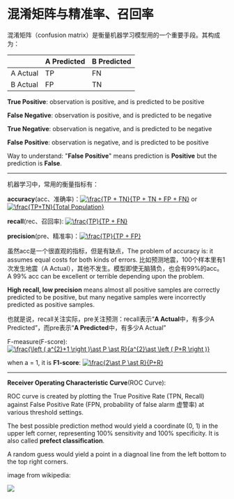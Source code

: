 # 混淆矩阵与精准率、召回率
混淆矩阵（confusion matrix）是衡量机器学习模型用的一个重要手段。其构成为：

||A Predicted|B Predicted|
|----|----|----|
|A Actual|TP|FN|
|B Actual|FP|TN|

**True Positive**: observation is positive, and is predicted to be positive

**False Negative**: observation is positive, and is predicted to be negative

**True Negative**: observation is negative, and is predicted to be negative

**False Positive**: observation is negative, and is predicted to be positive

Way to understand: "**False Positive**" means prediction is **Positive** but the prediction is **False**.

----

机器学习中，常用的衡量指标有：

**accuracy**(acc、准确率)：<a href="https://www.codecogs.com/eqnedit.php?latex=\frac{TP&space;&plus;&space;TN}{TP&space;&plus;&space;TN&space;&plus;&space;FP&space;&plus;&space;FN}" target="_blank"><img src="https://latex.codecogs.com/gif.latex?\frac{TP&space;&plus;&space;TN}{TP&space;&plus;&space;TN&space;&plus;&space;FP&space;&plus;&space;FN}" title="\frac{TP + TN}{TP + TN + FP + FN}" /></a> or <a href="https://www.codecogs.com/eqnedit.php?latex=\frac{TP&plus;TN}{Total&space;Population}" target="_blank"><img src="https://latex.codecogs.com/gif.latex?\frac{TP&plus;TN}{Total&space;Population}" title="\frac{TP+TN}{Total Population}" /></a>

**recall**(rec、召回率): <a href="https://www.codecogs.com/eqnedit.php?latex=\frac{TP}{TP&space;&plus;&space;FN}" target="_blank"><img src="https://latex.codecogs.com/gif.latex?\frac{TP}{TP&space;&plus;&space;FN}" title="\frac{TP}{TP + FN}" /></a>

**precision**(pre、精准率)：<a href="https://www.codecogs.com/eqnedit.php?latex=\frac{TP}{TP&space;&plus;&space;FP}" target="_blank"><img src="https://latex.codecogs.com/gif.latex?\frac{TP}{TP&space;&plus;&space;FP}" title="\frac{TP}{TP + FP}" /></a>

虽然acc是一个很直观的指标，但是有缺点，The problem of accuracy is: it assumes equal costs for both kinds of errors. 比如预测地震，100个样本里有1次发生地震（A Actual），其他不发生。模型即使无脑猜负，也会有99%的acc。A 99% acc can be excellent or terrible depending upon the problem.

**High recall, low precision** means almost all positive samples are correctly predicted to be positive, but many negative samples were incorrectly predicted as positive samples.

也就是说，recall关注实际，pre关注预测：recall表示“**A Actual**中，有多少A Predicted”，而pre表示“**A Predicted**中，有多少A Actual”

F-measure(F-score): <a href="https://www.codecogs.com/eqnedit.php?latex=\frac{\left&space;(&space;a^{2}&plus;1&space;\right&space;)\ast&space;P&space;\ast&space;R}{a^{2}\ast&space;\left&space;(&space;P&plus;R&space;\right&space;)}" target="_blank"><img src="https://latex.codecogs.com/gif.latex?\frac{\left&space;(&space;a^{2}&plus;1&space;\right&space;)\ast&space;P&space;\ast&space;R}{a^{2}\ast&space;\left&space;(&space;P&plus;R&space;\right&space;)}" title="\frac{\left ( a^{2}+1 \right )\ast P \ast R}{a^{2}\ast \left ( P+R \right )}" /></a>

when a = 1, it is **F1-score**:
<a href="https://www.codecogs.com/eqnedit.php?latex=\frac{2\ast&space;P&space;\ast&space;R}{P&plus;R}" target="_blank"><img src="https://latex.codecogs.com/gif.latex?\frac{2\ast&space;P&space;\ast&space;R}{P&plus;R}" title="\frac{2\ast P \ast R}{P+R}" /></a>

----

**Receiver Operating Characteristic Curve**(ROC Curve):

ROC curve is created by plotting the True Positive Rate (TPN, Recall) against False Positive Rate (FPN, probability of false alarm 虚警率) at various threshold settings. 

The best possible prediction method would yield a coordinate (0, 1) in the upper left corner, representing 100% sensitivity and 100% specificity. It is also called **prefect classification**.

A random guess would yield a point in a diagnoal line from the left bottom to the top right corners.

image from wikipedia:

<img src="https://upload.wikimedia.org/wikipedia/commons/thumb/6/6b/Roccurves.png/440px-Roccurves.png"/>